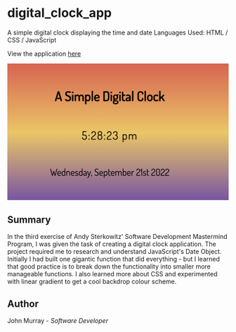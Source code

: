 # digital_clock_app

 A simple digital clock displaying the time and date
 Languages Used:  HTML / CSS / JavaScript

View the application [here](https://jmurrii.github.io/digital_clock_app/)


![My Image](assets/digital_clock_screenshot.png)

## Summary
In the third exercise of Andy Sterkowitz' Software Development Mastermind Program, I was given the task of creating a digital clock application.
The project required me to research and understand JavaScript's Date Object.
Initially I had built one gigantic function that did everything - but I learned that good practice is to break down the functionality
into smaller more manageable functions.
I also learned more about CSS and experimented with linear gradient to get a cool backdrop colour scheme.


## Author
John Murray - _Software Developer_
